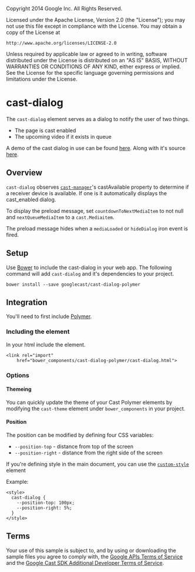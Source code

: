 Copyright 2014 Google Inc. All Rights Reserved.

Licensed under the Apache License, Version 2.0 (the "License");
you may not use this file except in compliance with the License.
You may obtain a copy of the License at

    http://www.apache.org/licenses/LICENSE-2.0

Unless required by applicable law or agreed to in writing, software
distributed under the License is distributed on an "AS IS" BASIS,
WITHOUT WARRANTIES OR CONDITIONS OF ANY KIND, either express or implied.
See the License for the specific language governing permissions and
limitations under the License.

# cast-dialog
The `cast-dialog` element serves as a dialog to notify the user of two things.

* The page is cast enabled
* The upcoming video if it exists in queue

A demo of the cast dialog in use can be found [here](http://googlecast.github.io/CastVideos-chrome-material/). 
Along with it's source [here](http://github.com/googlecast/CastVideos-chrome-material).

## Overview
`cast-dialog` observes [`cast-manager`](http://github.com/googlecast/cast-manager-polymer)'s castAvailable property to determine if a receiver device is available.  If
one is it automatically displays the cast_enabled dialog.

To display the preload message, set `countdownToNextMediaItem` to not null and `nextQueueMediaItem` to a `cast.Mediaitem`.

The preload message hides when a `mediaLoaded` or `hideDialog` iron event is fired.

## Setup
Use [Bower](http://bower.io/) to include the cast-dialog in your web app.  The following 
command will add `cast-dialog` and it's dependencies to your project.

    bower install --save googlecast/cast-dialog-polymer
    
## Integration
You'll need to first include 
[Polymer](https://www.polymer-project.org/).

### Including the element
In your html include the element.

    <link rel="import"
        href="bower_components/cast-dialog-polymer/cast-dialog.html">
        
### Options

#### Themeing
You can quickly update the theme of your Cast Polymer elements by modifying the `cast-theme` 
element under `bower_components` in your project.

#### Position
The position can be modified by defining four CSS variables: 

* `--position-top` - distance from top of the screen
* `--position-right` - distance from the right side of the screen

If you're defining style in the main document,
 you can use the [`custom-style`](https://www.polymer-project.org/1.0/docs/devguide/styling.html#custom-style) element

Example:

    <style>
      cast-dialog {
        --position-top: 100px;
        --position-right: 5%;
      }
    </style>  

## Terms
Your use of this sample is subject to, and by using or downloading the sample files you agree to comply with, the [Google APIs Terms of Service](https://developers.google.com/terms/) and the [Google Cast SDK Additional Developer Terms of Service](https://developers.google.com/cast/docs/terms/).
